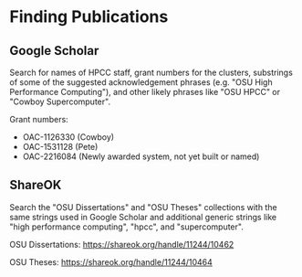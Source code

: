 # Finding Publications

## Google Scholar

Search for names of HPCC staff, grant numbers for the clusters, substrings of some of the suggested acknowledgement phrases (e.g. "OSU High Performance Computing"), and other likely phrases like "OSU HPCC" or "Cowboy Supercomputer".

Grant numbers:
- OAC-1126330 (Cowboy)
- OAC-1531128 (Pete)
- OAC-2216084 (Newly awarded system, not yet built or named)


## ShareOK

Search the "OSU Dissertations" and "OSU Theses" collections with the same strings used in Google Scholar and additional generic strings like "high performance computing", "hpcc", and "supercomputer".

OSU Dissertations: https://shareok.org/handle/11244/10462

OSU Theses: https://shareok.org/handle/11244/10464
